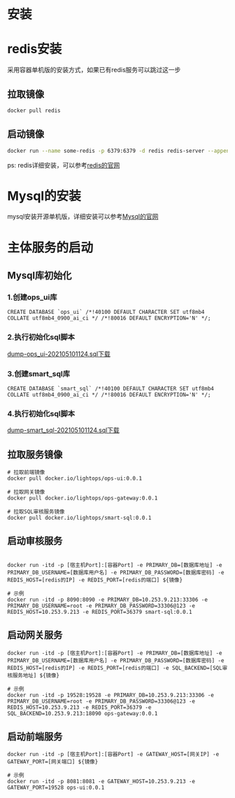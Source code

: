 # 安装

# redis安装

采用容器单机版的安装方式，如果已有redis服务可以跳过这一步

## 拉取镜像

```bash
docker pull redis
```

## 启动镜像

```bash
docker run --name some-redis -p 6379:6379 -d redis redis-server --appendonly yes
```

ps: redis详细安装，可以参考[redis的官网](https://hub.docker.com/_/redis/)

# Mysql的安装

mysql安装开源单机版，详细安装可以参考[Mysql的官网](https://www.mysql.com/)


# 主体服务的启动

## Mysql库初始化

### 1.创建ops_ui库
```
CREATE DATABASE `ops_ui` /*!40100 DEFAULT CHARACTER SET utf8mb4 COLLATE utf8mb4_0900_ai_ci */ /*!80016 DEFAULT ENCRYPTION='N' */;
```
### 2.执行初始化sql脚本 

<a href="sql/dump-ops_ui-202105101124.sql" target="_blank">dump-ops_ui-202105101124.sql下载</a>

### 3.创建smart_sql库

```
CREATE DATABASE `smart_sql` /*!40100 DEFAULT CHARACTER SET utf8mb4 COLLATE utf8mb4_0900_ai_ci */ /*!80016 DEFAULT ENCRYPTION='N' */;

```
### 4.执行初始化sql脚本 
<a href="sql/dump-smart_sql-202105101124.sql" target="_blank">dump-smart_sql-202105101124.sql下载</a>

## 拉取服务镜像

```
# 拉取前端镜像
docker pull docker.io/lightops/ops-ui:0.0.1

# 拉取网关镜像
docker pull docker.io/lightops/ops-gateway:0.0.1

# 拉取SQL审核服务镜像
docker pull docker.io/lightops/smart-sql:0.0.1
```

## 启动审核服务

```

docker run -itd -p [宿主机Port]:[容器Port] -e PRIMARY_DB=[数据库地址] -e PRIMARY_DB_USERNAME=[数据库用户名] -e PRIMARY_DB_PASSWORD=[数据库密码] -e REDIS_HOST=[redis的IP] -e REDIS_PORT=[redis的端口] ${镜像} 

# 示例
docker run -itd -p 8090:8090 -e PRIMARY_DB=10.253.9.213:33306 -e PRIMARY_DB_USERNAME=root -e PRIMARY_DB_PASSWORD=33306@123 -e REDIS_HOST=10.253.9.213 -e REDIS_PORT=36379 smart-sql:0.0.1
```


## 启动网关服务

```
docker run -itd -p [宿主机Port]:[容器Port] -e PRIMARY_DB=[数据库地址] -e PRIMARY_DB_USERNAME=[数据库用户名] -e PRIMARY_DB_PASSWORD=[数据库密码] -e REDIS_HOST=[redis的IP] -e REDIS_PORT=[redis的端口] -e SQL_BACKEND=[SQL审核服务地址] ${镜像} 

# 示例
docker run -itd -p 19528:19528 -e PRIMARY_DB=10.253.9.213:33306 -e PRIMARY_DB_USERNAME=root -e PRIMARY_DB_PASSWORD=33306@123 -e REDIS_HOST=10.253.9.213 -e REDIS_PORT=36379 -e SQL_BACKEND=10.253.9.213:18090 ops-gateway:0.0.1

```

## 启动前端服务

```
docker run -itd -p [宿主机Port]:[容器Port] -e GATEWAY_HOST=[网关IP] -e GATEWAY_PORT=[网关端口] ${镜像} 

# 示例
docker run -itd -p 8081:8081 -e GATEWAY_HOST=10.253.9.213 -e GATEWAY_PORT=19528 ops-ui:0.0.1
```


